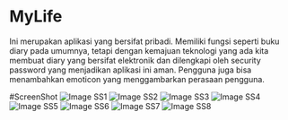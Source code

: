 # MyLife
Ini merupakan aplikasi yang bersifat pribadi. Memiliki fungsi seperti buku diary pada umumnya, tetapi dengan kemajuan teknologi yang ada kita membuat diary yang bersifat elektronik dan dilengkapi oleh security password yang menjadikan aplikasi ini aman. Pengguna juga bisa menambahkan emoticon yang menggambarkan perasaan pengguna.

#ScreenShot
![Image SS1](https://github.com/Abelbimaw/MyLife/blob/master/Screenshot_20161203-184819.jpg)
![Image SS2](https://github.com/Abelbimaw/MyLife/blob/master/Screenshot_20161203-184831.jpg)
![Image SS3](https://github.com/Abelbimaw/MyLife/blob/master/Screenshot_20161203-184836.jpg)
![Image SS4](https://github.com/Abelbimaw/MyLife/blob/master/Screenshot_20161203-184851.jpg)
![Image SS5](https://github.com/Abelbimaw/MyLife/blob/master/Screenshot_20161203-184854.jpg)
![Image SS6](https://github.com/Abelbimaw/MyLife/blob/master/Screenshot_20161203-184857.jpg)
![Image SS7](https://github.com/Abelbimaw/MyLife/blob/master/Screenshot_20161203-184909.jpg)
![Image SS8](https://github.com/Abelbimaw/MyLife/blob/master/Screenshot_20161203-184917.jpg)
